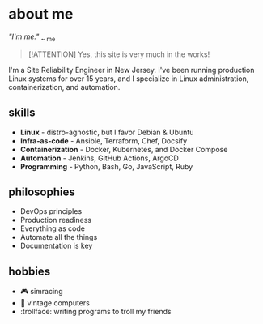 # about me

*"I'm me."* <sub>~ me</sub>

>[!ATTENTION]
> Yes, this site is very much in the works!

I'm a Site Reliability Engineer in New Jersey. I've been running production Linux systems for over 15 years, and I specialize in Linux administration, containerization, and automation.

<!-- tabs: start -->

## **skills**

- **Linux** - distro-agnostic, but I favor Debian & Ubuntu
- **Infra-as-code** - Ansible, Terraform, Chef, Docsify
- **Containerization** - Docker, Kubernetes, and Docker Compose
- **Automation** - Jenkins, GitHub Actions, ArgoCD
- **Programming** - Python, Bash, Go, JavaScript, Ruby

## **philosophies**

- DevOps principles
- Production readiness
- Everything as code
- Automate all the things
- Documentation is key

## **hobbies**

- :video_game:  simracing
- :floppy_disk: vintage computers
- :trollface: writing programs to troll my friends

<!-- tabs: end -->
